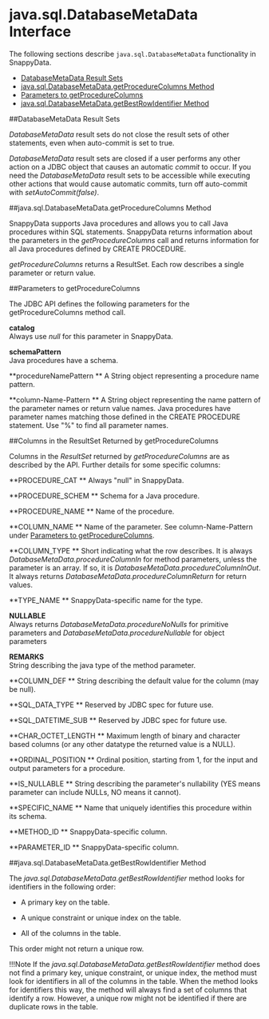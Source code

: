 # java.sql.DatabaseMetaData Interface

<a id="java-sql-databasemetadata__section_1B3CCBB2590346FAA2D4CF84BDA9A13D">The following sections describe `java.sql.DatabaseMetaData` functionality in SnappyData.</a>
-   <a href="java-sql-databasemetadata.html#java-sql-databasemetadata__section_C813D9A7C9044BB1A540B35CDA6F3517" class="xref">DatabaseMetaData Result Sets</a>
-   <a href="java-sql-databasemetadata.html#java-sql-databasemetadata__section_51DDFA8B7026432788B8F76FE9AC6D06" class="xref">java.sql.DatabaseMetaData.getProcedureColumns Method</a>
-   <a href="java-sql-databasemetadata.html#java-sql-databasemetadata__section_87386A01281B43469BC0012704BE1105" class="xref">Parameters to getProcedureColumns</a>
-   <a href="java-sql-databasemetadata.html#java-sql-databasemetadata__section_F9F0D4197E944136B1996DEC342CCD21" class="xref">java.sql.DatabaseMetaData.getBestRowIdentifier Method</a>

<a id="java-sql-databasemetadata__section_C813D9A7C9044BB1A540B35CDA6F3517"></a>

##DatabaseMetaData Result Sets

*DatabaseMetaData* result sets do not close the result sets of other statements, even when auto-commit is set to true.

*DatabaseMetaData* result sets are closed if a user performs any other action on a JDBC object that causes an automatic *commit* to occur. If you need the *DatabaseMetaData* result sets to be accessible while executing other actions that would cause automatic commits, turn off auto-commit with *setAutoCommit(false)*.

<a id="java-sql-databasemetadata__section_51DDFA8B7026432788B8F76FE9AC6D06"></a>

##java.sql.DatabaseMetaData.getProcedureColumns Method

SnappyData supports Java procedures and allows you to call Java procedures within SQL statements. SnappyData returns information about the parameters in the *getProcedureColumns* call and returns information for all Java procedures defined by CREATE PROCEDURE.

*getProcedureColumns* returns a ResultSet. Each row describes a single parameter or return value.

<a id="java-sql-databasemetadata__section_87386A01281B43469BC0012704BE1105"></a>

##Parameters to getProcedureColumns

The JDBC API defines the following parameters for the getProcedureColumns method call.

**catalog**   
Always use *null* for this parameter in SnappyData.

**schemaPattern**   
Java procedures have a schema.

**procedureNamePattern   **
A String object representing a procedure name pattern.

**column-Name-Pattern   **
A String object representing the name pattern of the parameter names or return value names. Java procedures have parameter names matching those defined in the CREATE PROCEDURE statement. Use "%" to find all parameter names.

<a id="java-sql-databasemetadata__section_C9699F70A52244F68111446F186AFE81"></a>

##Columns in the ResultSet Returned by getProcedureColumns

Columns in the *ResultSet* returned by *getProcedureColumns* are as described by the API. Further details for some specific columns:

**PROCEDURE\_CAT   **
Always "null" in SnappyData.

**PROCEDURE\_SCHEM   **
Schema for a Java procedure.

**PROCEDURE\_NAME **
Name of the procedure.

**COLUMN\_NAME   **
Name of the parameter. See column-Name-Pattern under <a href="java-sql-databasemetadata.html#java-sql-databasemetadata__section_87386A01281B43469BC0012704BE1105" class="xref">Parameters to getProcedureColumns</a>.

**COLUMN\_TYPE   **
Short indicating what the row describes. It is always *DatabaseMetaData.procedureColumnIn* for method parameters, unless the parameter is an array. If so, it is *DatabaseMetaData.procedureColumnInOut*. It always returns *DatabaseMetaData.procedureColumnReturn* for return values.

**TYPE\_NAME   **
SnappyData-specific name for the type.

**NULLABLE**   
Always returns *DatabaseMetaData.procedureNoNulls* for primitive parameters and *DatabaseMetaData.procedureNullable* for object parameters

**REMARKS**   
String describing the java type of the method parameter.

**COLUMN\_DEF   **
String describing the default value for the column (may be null).

**SQL\_DATA\_TYPE   **
Reserved by JDBC spec for future use.

**SQL\_DATETIME\_SUB   **
Reserved by JDBC spec for future use.

**CHAR\_OCTET\_LENGTH   **
Maximum length of binary and character based columns (or any other datatype the returned value is a NULL).

**ORDINAL\_POSITION   **
Ordinal position, starting from 1, for the input and output parameters for a procedure.

**IS\_NULLABLE   **
String describing the parameter's nullability (YES means parameter can include NULLs, NO means it cannot).

**SPECIFIC\_NAME   **
Name that uniquely identifies this procedure within its schema.

**METHOD\_ID   **
SnappyData-specific column.

**PARAMETER\_ID   **
SnappyData-specific column.

<a id="java-sql-databasemetadata__section_F9F0D4197E944136B1996DEC342CCD21"></a>

##java.sql.DatabaseMetaData.getBestRowIdentifier Method

The *java.sql.DatabaseMetaData.getBestRowIdentifier* method looks for identifiers in the following order:

-   A primary key on the table.

-   A unique constraint or unique index on the table.

-   All of the columns in the table.

This order might not return a unique row.

!!!Note
If the *java.sql.DatabaseMetaData.getBestRowIdentifier* method does not find a primary key, unique constraint, or unique index, the method must look for identifiers in all of the columns in the table. When the method looks for identifiers this way, the method will always find a set of columns that identify a row. However, a unique row might not be identified if there are duplicate rows in the table.
